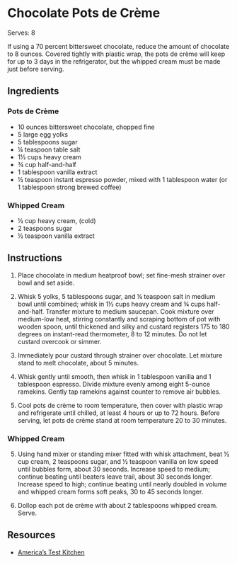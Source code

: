 # Chocolate Pots de Crème

Serves: 8

If using a 70 percent bittersweet chocolate, reduce the amount of chocolate to 8 ounces. Covered tightly with plastic wrap, the pots de crème will keep for up to 3 days in the refrigerator, but the whipped cream must be made just before serving.

## Ingredients

### Pots de Crème

* 10 ounces bittersweet chocolate, chopped fine
* 5 large egg yolks
* 5 tablespoons sugar
* ¼ teaspoon table salt
* 1½ cups heavy cream
* ¾ cup half-and-half
* 1 tablespoon vanilla extract
* ½ teaspoon instant espresso powder, mixed with 1 tablespoon water (or 1 tablespoon strong brewed coffee)

### Whipped Cream

* ½ cup heavy cream, (cold)
* 2 teaspoons sugar
* ½ teaspoon vanilla extract

## Instructions

1. Place chocolate in medium heatproof bowl; set fine-mesh strainer over bowl and set aside.

2. Whisk 5 yolks, 5 tablespoons sugar, and ¼ teaspoon salt in medium bowl until combined; whisk in 1½ cups heavy cream and ¾ cups half-and-half. Transfer mixture to medium saucepan. Cook mixture over medium-low heat, stirring constantly and scraping bottom of pot with wooden spoon, until thickened and silky and custard registers 175 to 180 degrees on instant-read thermometer, 8 to 12 minutes. Do not let custard overcook or simmer.

3. Immediately pour custard through strainer over chocolate. Let mixture stand to melt chocolate, about 5 minutes.

4. Whisk gently until smooth, then whisk in 1 tablespoon vanilla and 1 tablespoon espresso. Divide mixture evenly among eight 5-ounce ramekins. Gently tap ramekins against counter to remove air bubbles.

4. Cool pots de crème to room temperature, then cover with plastic wrap and refrigerate until chilled, at least 4 hours or up to 72 hours. Before serving, let pots de crème stand at room temperature 20 to 30 minutes.

### Whipped Cream

5. Using hand mixer or standing mixer fitted with whisk attachment, beat ½ cup cream, 2 teaspoons sugar, and ½ teaspoon vanilla on low speed until bubbles form, about 30 seconds. Increase speed to medium; continue beating until beaters leave trail, about 30 seconds longer. Increase speed to high; continue beating until nearly doubled in volume and whipped cream forms soft peaks, 30 to 45 seconds longer.

6. Dollop each pot de crème with about 2 tablespoons whipped cream. Serve.

## Resources

* [America’s Test Kitchen](https://www.americastestkitchen.com/recipes/3196-chocolate-pots-de-creme)
